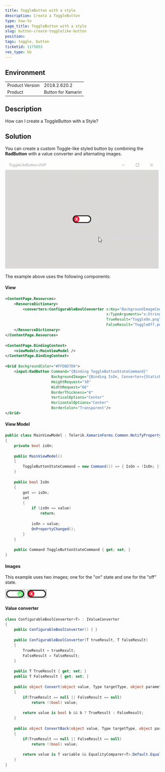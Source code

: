 ```yaml
---
title: ToggleButton with a style
description: Creata a ToggleButton
type: how-to
page_title: ToggleButton with a style
slug: button-create-togglelike-button
position: 
tags: toggle, button
ticketid: 1175853
res_type: kb
---
```


## Environment
<table>
	<tr>
		<td>Product Version</td>
		<td>2018.2.620.2</td>
	</tr>
	<tr>
		<td>Product</td>
		<td>Button for Xamarin</td>
	</tr>
</table>


## Description
How can I create a ToggleButton with a Style?

## Solution

You can create a custom Toggle-like styled button by combining the **RadButton** with a value converter and alternating images.

![Toggle-like Button Example](images/button-howto-toggle-result.gif)

The example above uses the following components:

#### View

```xml
<ContentPage.Resources>
    <ResourceDictionary>
        <converters:ConfigurableBoolConverter x:Key="BackgroundImageConverter"
                                              x:TypeArguments="x:String"
                                              TrueResult="ToggleOn.png"
                                              FalseResult="ToggleOff.png"/>
    </ResourceDictionary>
</ContentPage.Resources>

<ContentPage.BindingContext>
    <viewModels:MainViewModel />
</ContentPage.BindingContext>

<Grid BackgroundColor="#FFD8D7D6">
    <input:RadButton Command="{Binding ToggleButtonStateCommand}" 
                     BackgroundImage="{Binding IsOn, Converter={StaticResource BackgroundImageConverter}}" 
                     HeightRequest="30"
                     WidthRequest="66"
                     BorderThickness="0"
                     VerticalOptions="Center"
                     HorizontalOptions="Center"
                     BorderColor="Transparent"/>
</Grid>
```

#### View Model

```C#
public class MainViewModel : Telerik.XamarinForms.Common.NotifyPropertyChangedBase
{
    private bool isOn;

    public MainViewModel()
    {
        ToggleButtonStateCommand = new Command(() => { IsOn = !IsOn; });
    }

    public bool IsOn
    {
        get => isOn;
        set
        {
            if (isOn == value)
                return;

            isOn = value;
            OnPropertyChanged();
        }
    }

    public Command ToggleButtonStateCommand { get; set; }
}
```

#### Images

This example uses two images; one for the "on" state and one for the "off" state.

![Button Key Features Example](images/button-howto-togglebutton-on.png)
![Button Key Features Example](images/button-howto-togglebutton-off.png)


#### Value converter


```C#
class ConfigurableBoolConverter<T> : IValueConverter
{
    public ConfigurableBoolConverter() { }

    public ConfigurableBoolConverter(T trueResult, T falseResult)
    {
        TrueResult = trueResult;
        FalseResult = falseResult;
    }

    public T TrueResult { get; set; }
    public T FalseResult { get; set; }

    public object Convert(object value, Type targetType, object parameter, CultureInfo culture)
    {
        if(TrueResult == null || FalseResult == null)
            return !(bool) value;

        return value is bool b && b ? TrueResult : FalseResult;
    }

    public object ConvertBack(object value, Type targetType, object parameter, CultureInfo culture)
    {
        if(TrueResult == null || FalseResult == null)
            return !(bool) value;

        return value is T variable && EqualityComparer<T>.Default.Equals(variable, TrueResult);
    }
}
```
